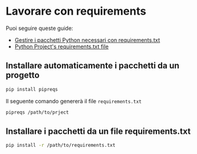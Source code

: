 # Lavorare con requirements

Puoi seguire queste guide:

- [Gestire i pacchetti Python necessari con requirements.txt](https://docs.microsoft.com/it-it/visualstudio/python/managing-required-packages-with-requirements-txt?view=vs-2022)
- [Python Project's requirements.txt file](https://blog.8bitzen.com/posts/04-03-2020-working-out-an-existing-python-project--s-requirements--txt-file)

## Installare automaticamente i pacchetti da un progetto

```sh
pip install pipreqs
```

Il seguente comando genererà il file `requirements.txt`

```sh
pipreqs /path/to/prject
```

## Installare i pacchetti da un file requirements.txt

```sh
pip install -r /path/to/requirements.txt
```